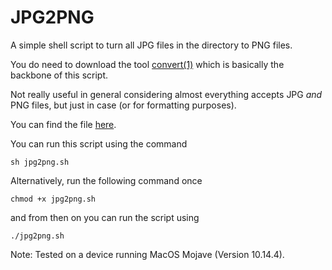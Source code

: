 # JPG2PNG

A simple shell script to turn all JPG files in the directory to PNG files.


You do need to download the tool
[convert(1)](https://manpages.debian.org/buster/graphicsmagick-imagemagick-compat/convert.1.en.html)
which is basically the backbone of this script.

Not really useful in general considering almost everything
accepts JPG *and* PNG files, but just in case
(or for formatting purposes).

You can find the file [here](https://github.com/hsvu/scripts/blob/main/jpg2png/jpg2png.sh).

You can run this script using the command
```
sh jpg2png.sh
```

Alternatively, run the following command once
```
chmod +x jpg2png.sh
```
and from then on you can run the script using
```
./jpg2png.sh
```

Note: Tested on a device running MacOS Mojave (Version 10.14.4).
